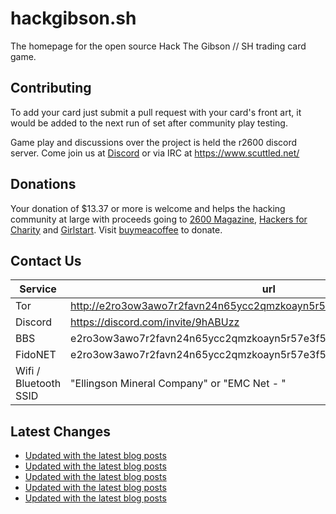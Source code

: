 # hackgibson.sh
The homepage for the open source Hack The Gibson // SH trading card game.


## Contributing

To add your card just submit a pull request with your card's front art, it would be added to the next run of set after community play testing.

Game play and discussions over the project is held the r2600 discord server. Come join us at [Discord](https://discord.com/invite/9hABUzz) or via IRC at https://www.scuttled.net/


## Donations

Your donation of $13.37 or more is welcome and helps the hacking community at large with proceeds going to [2600 Magazine](https://2600.com/), [Hackers for Charity](https://hackersforcharity.org) and [Girlstart](https://girlstart.org).  Visit [buymeacoffee](https://www.buymeacoffee.com/hackgibson.sh) to donate.


## Contact Us

Service | url
-|-
Tor | http://e2ro3ow3awo7r2favn24n65ycc2qmzkoayn5r57e3f56nvjwdcgg32ad.onion
Discord | https://discord.com/invite/9hABUzz
BBS | e2ro3ow3awo7r2favn24n65ycc2qmzkoayn5r57e3f56nvjwdcgg32ad.onion:23
FidoNET | e2ro3ow3awo7r2favn24n65ycc2qmzkoayn5r57e3f56nvjwdcgg32ad.onion:24554
Wifi / Bluetooth SSID | "Ellingson Mineral Company" or "EMC Net - <fidonet address>"

## Latest Changes
<!-- BLOG-POST-LIST:START -->
- [Updated with the latest blog posts](https://github.com/DFW2600/hackgibson.sh/commit/129ded2e787bdf3eba84d0a5e94b0d56e6777b74)
- [Updated with the latest blog posts](https://github.com/DFW2600/hackgibson.sh/commit/656ca6722e10f5ab534d75537d41e82270e0923e)
- [Updated with the latest blog posts](https://github.com/DFW2600/hackgibson.sh/commit/8ec1ac69a46345c9becad20799064ff641596ef1)
- [Updated with the latest blog posts](https://github.com/DFW2600/hackgibson.sh/commit/f2b135c4f8872b2faf4c00c2397b6b80f2ea480f)
- [Updated with the latest blog posts](https://github.com/DFW2600/hackgibson.sh/commit/92e83d98d765388026a31babf13a76b0cb86c16a)
<!-- BLOG-POST-LIST:END -->
